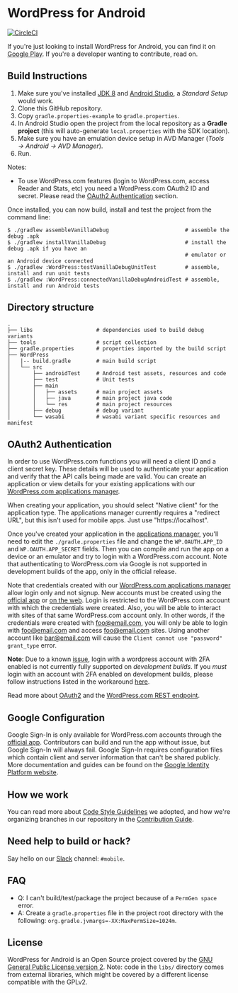# WordPress for Android #

[![CircleCI](https://circleci.com/gh/wordpress-mobile/WordPress-Android.svg?style=svg)](https://circleci.com/gh/wordpress-mobile/WordPress-Android)

If you're just looking to install WordPress for Android, you can find
it on [Google Play](https://play.google.com/store/apps/details?id=org.wordpress.android&referrer=utm_source%3Dgithub%26utm_medium%3Dwebsite). If you're a developer wanting to contribute, read on.


## Build Instructions ##

1. Make sure you've installed [JDK 8](http://www.oracle.com/technetwork/java/javase/downloads/jdk8-downloads-2133151.html) and [Android Studio](https://developer.android.com/studio/index.html), a _Standard Setup_ would work.
2. Clone this GitHub repository.
3. Copy `gradle.properties-example` to `gradle.properties`.
4. In Android Studio open the project from the local repository as a **Gradle project** (this will auto-generate `local.properties` with the SDK location).
5. Make sure you have an emulation device setup in AVD Manager (_Tools → Android → AVD Manager_).
6. Run.

Notes:

* To use WordPress.com features (login to WordPress.com, access Reader and Stats, etc) you need a WordPress.com OAuth2 ID and secret. Please read the [OAuth2 Authentication](#oauth2-authentication) section.

Once installed, you can now build, install and test the project from the command line:

    $ ./gradlew assembleVanillaDebug                        # assemble the debug .apk
    $ ./gradlew installVanillaDebug                         # install the debug .apk if you have an
                                                            # emulator or an Android device connected
    $ ./gradlew :WordPress:testVanillaDebugUnitTest         # assemble, install and run unit tests
    $ ./gradlew :WordPress:connectedVanillaDebugAndroidTest # assemble, install and run Android tests


## Directory structure ##                
    .
    ├── libs                    # dependencies used to build debug variants
    ├── tools                   # script collection
    ├── gradle.properties       # properties imported by the build script
    ├── WordPress
    │   |-- build.gradle        # main build script
    │   └── src
    │       ├── androidTest     # Android test assets, resources and code
    │       ├── test            # Unit tests
    │       ├── main
    │       │   ├── assets      # main project assets
    │       │   ├── java        # main project java code
    │       │   └── res         # main project resources
    │       ├── debug           # debug variant
    │       └── wasabi          # wasabi variant specific resources and manifest

## OAuth2 Authentication ##

In order to use WordPress.com functions you will need a client ID and
a client secret key. These details will be used to authenticate your
application and verify that the API calls being made are valid. You can
create an application or view details for your existing applications with
our [WordPress.com applications manager][5].

When creating your application, you should select "Native client" for the
application type. The applications manager currently requires a "redirect URL",
but this isn't used for mobile apps. Just use "https://localhost".

Once you've created your application in the [applications manager][5], you'll
need to edit the `./gradle.properties` file and change the
`WP.OAUTH.APP_ID` and `WP.OAUTH.APP_SECRET` fields. Then you can compile and
run the app on a device or an emulator and try to login with a WordPress.com
account. Note that authenticating to WordPress.com via Google is not supported in development builds of the app, only in the official release.

Note that credentials created with our [WordPress.com applications manager][5] allow login only and not signup. New
accounts must be created using the [official app][1] or [on the web](https://wordpress.com/start). Login is restricted
to the WordPress.com account with which the credentials were created. Also, you will be able to interact with sites of
that same WordPress.com account only. In other words, if the credentials were created with foo@email.com, you will only
be able to login with foo@email.com and access foo@email.com sites. Using another account like bar@email.com will cause
the `Client cannot use "password" grant_type` error. 

**Note**: Due to a known [issue](https://github.com/wordpress-mobile/WordPress-Android/issues/8754), login with a wordpress account with 2FA enabled is not currently fully supported on _development builds_.  If you _must_ login with an account with 2FA enabled on development builds, please follow instructions listed in the workaround [here](DEV-BUILD-2FA-LOGIN-ISSUE.md).

Read more about [OAuth2][6] and the [WordPress.com REST endpoint][7].

## Google Configuration ##

Google Sign-In is only available for WordPress.com accounts through the [official app][1].
Contributors can build and run the app without issue, but Google Sign-In will always fail.
Google Sign-In requires configuration files which contain client and server information
that can't be shared publicly. More documentation and guides can be found on the
[Google Identity Platform website][8].

## How we work ##

You can read more about [Code Style Guidelines](CODESTYLE.md) we adopted, and
how we're organizing branches in our repository in the
[Contribution Guide](CONTRIBUTING.md).

## Need help to build or hack? ##

Say hello on our [Slack][4] channel: `#mobile`.

## FAQ ##

* Q: I can't build/test/package the project because of a `PermGen space` error.
* A: Create a `gradle.properties` file in the project root directory with the
following: `org.gradle.jvmargs=-XX:MaxPermSize=1024m`.

## License ##

WordPress for Android is an Open Source project covered by the
[GNU General Public License version 2](LICENSE.md). Note: code
in the `libs/` directory comes from external libraries, which might
be covered by a different license compatible with the GPLv2.

[1]: https://play.google.com/store/apps/details?id=org.wordpress.android
[3]: http://developer.android.com/sdk/installing/studio.html
[4]: https://make.wordpress.org/chat/
[5]: https://developer.wordpress.com/apps/
[6]: https://developer.wordpress.com/docs/oauth2/
[7]: https://developer.wordpress.com/docs/api/
[8]: https://developers.google.com/identity/
